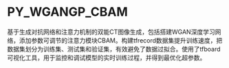 # PY_WGANGP_CBAM
基于生成对抗网络和注意力机制的双能CT图像生成，包括搭建WGAN深度学习网络，添加参数可调节的注意力模块CBAM。构建tfrecord数据集提升训练速度，把数据集划分为训练集、测试集和验证集，有效避免了数据过拟合。使用了tfboard可视化工具，用于监控和调试模型的实时训练过程，并得到最优化超参数。
